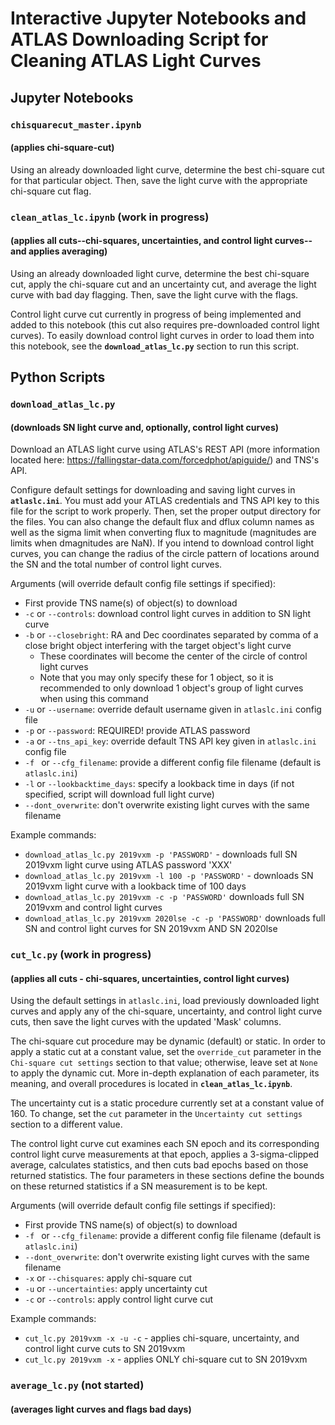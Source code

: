 # Interactive Jupyter Notebooks and ATLAS Downloading Script for Cleaning ATLAS Light Curves

## Jupyter Notebooks

### `chisquarecut_master.ipynb` 
#### (applies chi-square-cut)
Using an already downloaded light curve, determine the best chi-square cut for that particular object. Then, save the light curve with the appropriate chi-square cut flag.

### `clean_atlas_lc.ipynb` (work in progress)
#### (applies all cuts--chi-squares, uncertainties, and control light curves--and applies averaging)
Using an already downloaded light curve, determine the best chi-square cut, apply the chi-square cut and an uncertainty cut, and average the light curve with bad day flagging. Then, save the light curve with the flags.

Control light curve cut currently in progress of being implemented and added to this notebook (this cut also requires pre-downloaded control light curves). To easily download control light curves in order to load them into this notebook, see the **`download_atlas_lc.py`** section to run this script.

## Python Scripts

### `download_atlas_lc.py` 
#### (downloads SN light curve and, optionally, control light curves)
Download an ATLAS light curve using ATLAS's REST API (more information located here: https://fallingstar-data.com/forcedphot/apiguide/) and TNS's API. 

Configure default settings for downloading and saving light curves in **`atlaslc.ini`**. You must add your ATLAS credentials and TNS API key to this file for the script to work properly. Then, set the proper output directory for the files. You can also change the default flux and dflux column names as well as the sigma limit when converting flux to magnitude (magnitudes are limits when dmagnitudes are NaN). If you intend to download control light curves, you can change the radius of the circle pattern of locations around the SN and the total number of control light curves.

Arguments (will override default config file settings if specified):
- First provide TNS name(s) of object(s) to download
- `-c` or `--controls`: download control light curves in addition to SN light curve
- `-b` or `--closebright`: RA and Dec coordinates separated by comma of a close bright object interfering with the target object's light curve
	- These coordinates will become the center of the circle of control light curves
	- Note that you may only specify these for 1 object, so it is recommended to only download 1 object's group of light curves when using this command
- `-u` or `--username`: override default username given in `atlaslc.ini` config file
- `-p` or `--password`: REQUIRED! provide ATLAS password
- `-a` or `--tns_api_key`: override default TNS API key given in `atlaslc.ini` config file
- `-f ` or `--cfg_filename`: provide a different config file filename (default is `atlaslc.ini`)
- `-l` or `--lookbacktime_days`: specify a lookback time in days (if not specified, script will download full light curve)
- `--dont_overwrite`: don't overwrite existing light curves with the same filename

Example commands:
- `download_atlas_lc.py 2019vxm -p 'PASSWORD'` - downloads full SN 2019vxm light curve using ATLAS password 'XXX'
- `download_atlas_lc.py 2019vxm -l 100 -p 'PASSWORD'` - downloads SN 2019vxm light curve with a lookback time of 100 days
- `download_atlas_lc.py 2019vxm -c -p 'PASSWORD'` downloads full SN 2019vxm and control light curves
- `download_atlas_lc.py 2019vxm 2020lse -c -p 'PASSWORD'` downloads full SN and control light curves for SN 2019vxm AND SN 2020lse

### `cut_lc.py` (work in progress)
#### (applies all cuts - chi-squares, uncertainties, control light curves)
Using the default settings in `atlaslc.ini`, load previously downloaded light curves and apply any of the chi-square, uncertainty, and control light curve cuts, then save the light curves with the updated 'Mask' columns.

The chi-square cut procedure may be dynamic (default) or static. In order to apply a static cut at a constant value, set the `override_cut` parameter in the `Chi-square cut settings` section to that value; otherwise, leave set at `None` to apply the dynamic cut. More in-depth explanation of each parameter, its meaning, and overall procedures is located in **`clean_atlas_lc.ipynb`**.

The uncertainty cut is a static procedure currently set at a constant value of 160. To change, set the `cut` parameter in the `Uncertainty cut settings` section to a different value.

The control light curve cut examines each SN epoch and its corresponding control light curve measurements at that epoch, applies a 3-sigma-clipped average, calculates statistics, and then cuts bad epochs based on those returned statistics. The four parameters in these sections define the bounds on these returned statistics if a SN measurement is to be kept.

Arguments (will override default config file settings if specified):
- First provide TNS name(s) of object(s) to download
- `-f ` or `--cfg_filename`: provide a different config file filename (default is `atlaslc.ini`)
- `--dont_overwrite`: don't overwrite existing light curves with the same filename
- `-x` or `--chisquares`: apply chi-square cut
- `-u` or `--uncertainties`: apply uncertainty cut
- `-c` or `--controls`: apply control light curve cut

Example commands:
- `cut_lc.py 2019vxm -x -u -c` - applies chi-square, uncertainty, and control light curve cuts to SN 2019vxm
- `cut_lc.py 2019vxm -x` - applies ONLY chi-square cut to SN 2019vxm

### `average_lc.py` (not started)
#### (averages light curves and flags bad days)